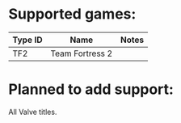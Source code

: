 # Supported games:
| Type ID | Name            | Notes |
|---------|-----------------|-------|
| TF2     | Team Fortress 2 |       |

# Planned to add support:
All Valve titles.
